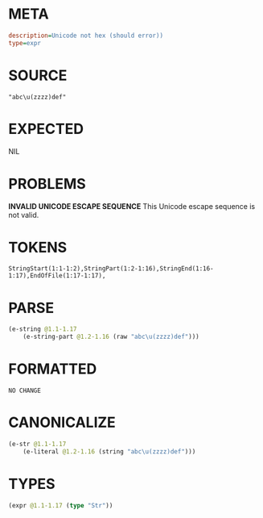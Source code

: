# META
~~~ini
description=Unicode not hex (should error))
type=expr
~~~
# SOURCE
~~~roc
"abc\u(zzzz)def"
~~~
# EXPECTED
NIL
# PROBLEMS
**INVALID UNICODE ESCAPE SEQUENCE**
This Unicode escape sequence is not valid.

# TOKENS
~~~zig
StringStart(1:1-1:2),StringPart(1:2-1:16),StringEnd(1:16-1:17),EndOfFile(1:17-1:17),
~~~
# PARSE
~~~clojure
(e-string @1.1-1.17
	(e-string-part @1.2-1.16 (raw "abc\u(zzzz)def")))
~~~
# FORMATTED
~~~roc
NO CHANGE
~~~
# CANONICALIZE
~~~clojure
(e-str @1.1-1.17
	(e-literal @1.2-1.16 (string "abc\u(zzzz)def")))
~~~
# TYPES
~~~clojure
(expr @1.1-1.17 (type "Str"))
~~~
